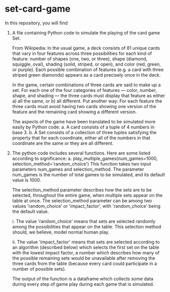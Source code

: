 # set-card-game

In this repository, you will find 

1. A file containing Python code to simulate the playing of the card game Set.

   From Wikipedia: 
   In the usual game, a deck consists of 81 unique cards that vary in four 
   features across three possibilities for each kind of feature: number of 
   shapes (one, two, or three), shape (diamond, squiggle, oval), shading 
   (solid, striped, or open), and color (red, green, or purple). Each possible 
   combination of features (e.g. a card with three striped green diamonds) 
   appears as a card precisely once in the deck.
   
   In the game, certain combinations of three cards are said to make up a set. 
   For each one of the four categories of features — color, number, shape, 
   and shading — the three cards must display that feature as either a) all 
   the same, or b) all different. Put another way: For each feature the three 
   cards must avoid having two cards showing one version of the feature and 
   the remaining card showing a different version.
   
   
   The aspects of the game have been translated to be simulated more easily
   by Python code:
      a. A card consists of a tuple of 4 numbers in base 3. 
      b. A Set consists of a collection of three tuples satisfying the property
         that for each coordinate, either all of the numbers in that coordinate
         are the same or they are all different. 
   
2. The python code includes several functions. Here are some listed according to
   significance:
   a. play_multiple_games(num_games=1000, selection_method='random_choice')
      This function takes two input parameters num_games and selection_method. 
      The parameter num_games is the number of total games to be simulated, and
      its default value is 1000. 
      
      The selection_method parameter describes how the sets are to be selected,
      throughout the entire game, when multiple sets appear on the table at once.
      The selection_method parameter can be among two values 'random_choice' or 
      'impact_factor', with 'random_choice' being the default value. 
      
      i. The value 'random_choice' means that sets are selected randomly among the
         possibilities that appear on the table. This selection method should, we 
         believe, model normal human play. 
      
      ii. The value 'impact_factor' means that sets are selected according to an
          algorithm (described below) which selects the first set on the table with
          the lowest impact factor, a number which describes how many of the possible
          remaining sets would be unavailable after removing the three cards from the
          table (because every card could participate in a number of possible sets).
      
      The output of the function is a dataframe which collects some data during
      every step of game play during each game that is simulated. 
      
      
      

   
   
